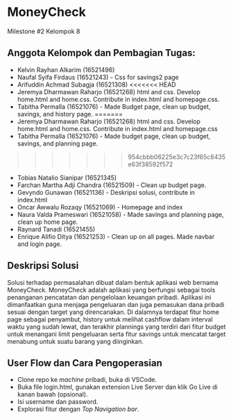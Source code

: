 # MoneyCheck
Milestone #2 Kelompok 8

## Anggota Kelompok dan Pembagian Tugas:
- Kelvin Rayhan Alkarim (16521496)
- Naufal Syifa Firdaus (16521243) - Css for savings2 page
- Arifuddin Achmad Subagja (16521308)
<<<<<<< HEAD
- Jeremya Dharmawan Raharjo (16521268) html and css. Develop home.html and home.css. Contribute in index.html and homepage.css.
- Tabitha Permalla (16521076) - Made Budget page, clean up budget, savings, and history page.
=======
- Jeremya Dharmawan Raharjo (16521268) html and css. Develop home.html and home.css. Contribute in index.html and homepage.css
- Tabitha Permalla (16521076) - Made budget page, clean up budget, savings, and planning page.
>>>>>>> 954cbbb06225e3c7c23f65c8435e63f38592f572
- Tobias Natalio Sianipar (16521345)
- Farchan Martha Adji Chandra (16521509) - Clean up budget page.
- Gevyndo Gunawan (16521136) - Deskripsi solusi, contribute in index.html
- Oncar Awwalu Rozaqy (16521069) - Homepage and index
- Naura Valda Prameswari (16521058) - Made savings and planning page, clean up home page.
- Raynard Tanadi (16521455)
- Enrique Alifio Ditya (16521253) - Clean up on all pages. Made navbar and login page.

## Deskripsi Solusi
Solusi terhadap permasalahan dibuat dalam bentuk aplikasi web bernama MoneyCheck. MoneyCheck adalah aplikasi yang berfungsi sebagai tools penanganan pencatatan dan pengelolaan keuangan pribadi. Aplikasi ini dimanfaatkan guna menjaga pengeluaran dan juga pemasukan dana pribadi sesuai dengan target yang direncanakan. Di dalamnya terdapat fitur home page sebagai penyambut, history untuk melihat cashflow dalam interval waktu yang sudah lewat, dan terakhir plannings yang terdiri dari fitur budget untuk menangani limit pengeluaran serta fitur savings untuk mencatat target menabung untuk suatu barang yang diinginkan.

## User Flow dan Cara Pengoperasian
- Clone repo ke *machine* pribadi, buka di VSCode.
- Buka file login.html, gunakan extension Live Server dan klik Go Live di kanan bawah (opsional).
- Isi username dan password.
- Explorasi fitur dengan *Top Navigation bar*.
